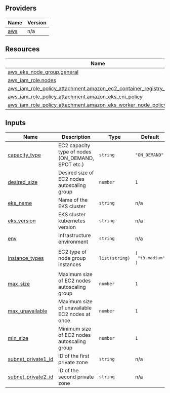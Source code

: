 <!-- BEGIN_TF_DOCS -->


## Providers

| Name | Version |
|------|---------|
| <a name="provider_aws"></a> [aws](#provider\_aws) | n/a |

## Resources

| Name | Type |
|------|------|
| [aws_eks_node_group.general](https://registry.terraform.io/providers/hashicorp/aws/latest/docs/resources/eks_node_group) | resource |
| [aws_iam_role.nodes](https://registry.terraform.io/providers/hashicorp/aws/latest/docs/resources/iam_role) | resource |
| [aws_iam_role_policy_attachment.amazon_ec2_container_registry_read_only](https://registry.terraform.io/providers/hashicorp/aws/latest/docs/resources/iam_role_policy_attachment) | resource |
| [aws_iam_role_policy_attachment.amazon_eks_cni_policy](https://registry.terraform.io/providers/hashicorp/aws/latest/docs/resources/iam_role_policy_attachment) | resource |
| [aws_iam_role_policy_attachment.amazon_eks_worker_node_policy](https://registry.terraform.io/providers/hashicorp/aws/latest/docs/resources/iam_role_policy_attachment) | resource |

## Inputs

| Name | Description | Type | Default | Required |
|------|-------------|------|---------|:--------:|
| <a name="input_capacity_type"></a> [capacity\_type](#input\_capacity\_type) | EC2 capacity type of nodes (ON\_DEMAND, SPOT etc.) | `string` | `"ON_DEMAND"` | no |
| <a name="input_desired_size"></a> [desired\_size](#input\_desired\_size) | Desired size of EC2 nodes autoscaling group | `number` | `1` | no |
| <a name="input_eks_name"></a> [eks\_name](#input\_eks\_name) | Name of the EKS cluster | `string` | n/a | yes |
| <a name="input_eks_version"></a> [eks\_version](#input\_eks\_version) | EKS cluster kubernetes version | `string` | n/a | yes |
| <a name="input_env"></a> [env](#input\_env) | Infrastructure environment | `string` | n/a | yes |
| <a name="input_instance_types"></a> [instance\_types](#input\_instance\_types) | EC2 type of node group instances | `list(string)` | <pre>[<br/>  "t3.medium"<br/>]</pre> | no |
| <a name="input_max_size"></a> [max\_size](#input\_max\_size) | Maximum size of EC2 nodes autoscaling group | `number` | `1` | no |
| <a name="input_max_unavailable"></a> [max\_unavailable](#input\_max\_unavailable) | Maximum size of unavailable EC2 nodes at once | `number` | `1` | no |
| <a name="input_min_size"></a> [min\_size](#input\_min\_size) | Minimum size of EC2 nodes autoscaling group | `number` | `1` | no |
| <a name="input_subnet_private1_id"></a> [subnet\_private1\_id](#input\_subnet\_private1\_id) | ID of the first private zone | `string` | n/a | yes |
| <a name="input_subnet_private2_id"></a> [subnet\_private2\_id](#input\_subnet\_private2\_id) | ID of the second private zone | `string` | n/a | yes |
<!-- END_TF_DOCS -->